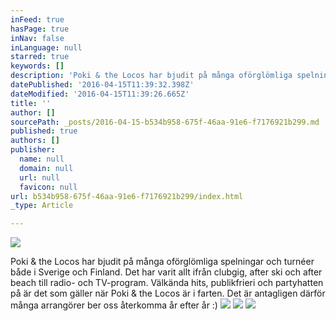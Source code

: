 ```yaml
---
inFeed: true
hasPage: true
inNav: false
inLanguage: null
starred: true
keywords: []
description: 'Poki & the Locos har bjudit på många oförglömliga spelningar och turnéer både i Sverige och Finland. Det har varit allt ifrån clubgig, after ski och after beach till radio- och TV-program. Välkända hits, publikfrieri och partyhatten på är det som gäller när Poki & the Locos är i farten. Det är antagligen därför många arrangörer ber oss återkomma år efter år :)'
datePublished: '2016-04-15T11:39:32.398Z'
dateModified: '2016-04-15T11:39:26.665Z'
title: ''
author: []
sourcePath: _posts/2016-04-15-b534b958-675f-46aa-91e6-f7176921b299.md
published: true
authors: []
publisher:
  name: null
  domain: null
  url: null
  favicon: null
url: b534b958-675f-46aa-91e6-f7176921b299/index.html
_type: Article

---
```

![](https://the-grid-user-content.s3-us-west-2.amazonaws.com/6bdb8d31-3cf8-4dfa-8804-0c91142795f5.png)

Poki & the Locos har bjudit på många oförglömliga spelningar och turnéer både i Sverige och Finland. Det har varit allt ifrån clubgig, after ski och after beach till radio- och TV-program. Välkända hits, publikfrieri och partyhatten på är det som gäller när Poki & the Locos är i farten. Det är antagligen därför många arrangörer ber oss återkomma år efter år :)
![](https://the-grid-user-content.s3-us-west-2.amazonaws.com/6b382f51-2c66-470f-9a48-c45071c0b19f.jpg)
![](https://the-grid-user-content.s3-us-west-2.amazonaws.com/c83d9289-d73d-4b03-8ac3-0756a7b8f9fd.png)
![](https://the-grid-user-content.s3-us-west-2.amazonaws.com/a77b5e65-124e-4ea9-b991-40182b1babae.png)